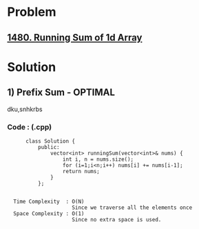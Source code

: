 # Problem

## [1480. Running Sum of 1d Array](https://leetcode.com/problems/running-sum-of-1d-array/)


# Solution 

## 1) Prefix Sum - OPTIMAL
 dku,snhkrbs
       
      
      
   ### Code : (.cpp)
    
          class Solution {
              public:
                  vector<int> runningSum(vector<int>& nums) {
                      int i, n = nums.size();
                      for (i=1;i<n;i++) nums[i] += nums[i-1];
                      return nums;
                  }
              };

 
      Time Complexity  : O(N) 
                         Since we traverse all the elements once
      Space Complexity : O(1)
                         Since no extra space is used.
